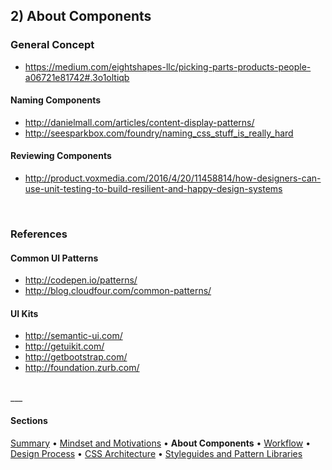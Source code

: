 ## 2) About Components

### General Concept
 - https://medium.com/eightshapes-llc/picking-parts-products-people-a06721e81742#.3o1oltiqb

#### Naming Components
- http://danielmall.com/articles/content-display-patterns/
- http://seesparkbox.com/foundry/naming_css_stuff_is_really_hard

#### Reviewing Components
- http://product.voxmedia.com/2016/4/20/11458814/how-designers-can-use-unit-testing-to-build-resilient-and-happy-design-systems


<br/>


### References
#### Common UI Patterns
- http://codepen.io/patterns/
- http://blog.cloudfour.com/common-patterns/

#### UI Kits
- http://semantic-ui.com/
- http://getuikit.com/
- http://getbootstrap.com/
- http://foundation.zurb.com/


<br/>
___

#### Sections 
[Summary](README.md) • [Mindset and Motivations](mindset-and-motivations.md) • **About Components** • [Workflow](workflow.md) • [Design Process](design-process.md) • [CSS Architecture](css-architecture.md) • [Styleguides and Pattern Libraries](styleguides-and-pattern-libraries.md)
